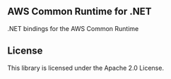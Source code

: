 ## AWS Common Runtime for .NET

.NET bindings for the AWS Common Runtime

## License

This library is licensed under the Apache 2.0 License. 
